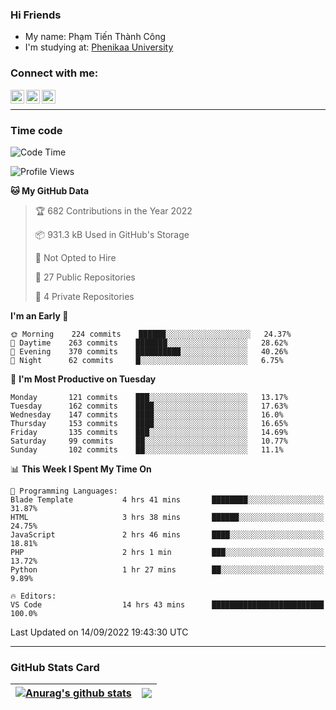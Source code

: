 ### Hi Friends

- My name: Phạm Tiến Thành Công
- I'm studying at: [Phenikaa University]


### Connect with me:
[<img align="left" alt="PhamTienThanhCong | Facebook" width="22px" src="https://upload.wikimedia.org/wikipedia/commons/thumb/1/16/Facebook-icon-1.png/640px-Facebook-icon-1.png" />][facebook]
[<img align="left" alt="PhamTienThanhCong | Zalo" width="22px" src="https://www.anphatpc.com.vn/template/anphat_2020v2/images/icon-zalo.jpg" />][zalo]
[<img align="left" alt="PhamTienThanhCong | LinkedIn" width="22px" src="https://cdn3.iconfinder.com/data/icons/inficons/512/linkedin.png" />][linkedin]

<br />

---

### Time code

<!--START_SECTION:waka-->
![Code Time](http://img.shields.io/badge/Code%20Time-554%20hrs%2022%20mins-blue)

![Profile Views](http://img.shields.io/badge/Profile%20Views-7-blue)

**🐱 My GitHub Data** 

> 🏆 682 Contributions in the Year 2022
 > 
> 📦 931.3 kB Used in GitHub's Storage 
 > 
> 🚫 Not Opted to Hire
 > 
> 📜 27 Public Repositories 
 > 
> 🔑 4 Private Repositories  
 > 
**I'm an Early 🐤** 

```text
🌞 Morning    224 commits    ██████░░░░░░░░░░░░░░░░░░░   24.37% 
🌆 Daytime    263 commits    ███████░░░░░░░░░░░░░░░░░░   28.62% 
🌃 Evening    370 commits    ██████████░░░░░░░░░░░░░░░   40.26% 
🌙 Night      62 commits     █░░░░░░░░░░░░░░░░░░░░░░░░   6.75%

```
📅 **I'm Most Productive on Tuesday** 

```text
Monday       121 commits    ███░░░░░░░░░░░░░░░░░░░░░░   13.17% 
Tuesday      162 commits    ████░░░░░░░░░░░░░░░░░░░░░   17.63% 
Wednesday    147 commits    ████░░░░░░░░░░░░░░░░░░░░░   16.0% 
Thursday     153 commits    ████░░░░░░░░░░░░░░░░░░░░░   16.65% 
Friday       135 commits    ███░░░░░░░░░░░░░░░░░░░░░░   14.69% 
Saturday     99 commits     ██░░░░░░░░░░░░░░░░░░░░░░░   10.77% 
Sunday       102 commits    ██░░░░░░░░░░░░░░░░░░░░░░░   11.1%

```


📊 **This Week I Spent My Time On** 

```text
💬 Programming Languages: 
Blade Template           4 hrs 41 mins       ████████░░░░░░░░░░░░░░░░░   31.87% 
HTML                     3 hrs 38 mins       ██████░░░░░░░░░░░░░░░░░░░   24.75% 
JavaScript               2 hrs 46 mins       ████░░░░░░░░░░░░░░░░░░░░░   18.81% 
PHP                      2 hrs 1 min         ███░░░░░░░░░░░░░░░░░░░░░░   13.72% 
Python                   1 hr 27 mins        ██░░░░░░░░░░░░░░░░░░░░░░░   9.89%

🔥 Editors: 
VS Code                  14 hrs 43 mins      █████████████████████████   100.0%

```


 Last Updated on 14/09/2022 19:43:30 UTC
<!--END_SECTION:waka-->

---

### GitHub Stats Card

| <a href="https://github.com/phamtienthanhcong"><img align="center" src="https://github-readme-stats.vercel.app/api?username=PhamTienThanhCong&show_icons=true&include_all_commits=true&theme=buefy&hide_border=true&theme=ocean_dark" alt="Anurag's github stats" /></a> | <a href="https://github.com/phamtienthanhcong"><img align="center" src="https://github-readme-stats.vercel.app/api/top-langs/?username=PhamTienThanhCong&layout=compact&theme=buefy&hide_border=true&theme=ocean_dark" /></a> |
| ------------- | ------------- |

[Phenikaa University]: https://phenikaa-uni.edu.vn/vi
[facebook]: https://www.facebook.com/phamtienthanhcong
[linkedin]: https://linkedin.com/in/phamtienthanhcong
[zalo]: https://zalo.me/0396396332
[tiktok]: https://www.tiktok.com/@phamtienthanhcong
[web]: https://github.com/PhamTienThanhCong/web_dev
[min project]: https://github.com/PhamTienThanhCong/Project-Of-Web
[c and cpp]: https://github.com/PhamTienThanhCong/Code_C_and_Cpro
[python]: https://github.com/PhamTienThanhCong/Python_beginer
